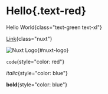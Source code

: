 # Hello{.text-red}

Hello World{class="text-green text-xl"}

[Link](https://nuxt.com){class="nuxt"}

![Nuxt Logo](https://nuxt.com/assets/design-kit/logo/icon-green.svg){#nuxt-logo}

`code`{style="color: red"}

_italic_{style="color: blue"}

**bold**{style="color: blue"}
